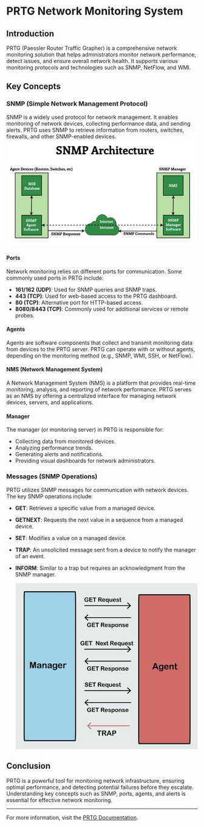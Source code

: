 # PRTG Network Monitoring System

## Introduction
PRTG (Paessler Router Traffic Grapher) is a comprehensive network monitoring solution that helps administrators monitor network performance, detect issues, and ensure overall network health. It supports various monitoring protocols and technologies such as SNMP, NetFlow, and WMI.

## Key Concepts

###  **SNMP (Simple Network Management Protocol)**
SNMP is a widely used protocol for network management. It enables monitoring of network devices, collecting performance data, and sending alerts. PRTG uses SNMP to retrieve information from routers, switches, firewalls, and other SNMP-enabled devices.
![hostonly](images/snmp.jpg)

####  **Ports**
Network monitoring relies on different ports for communication. Some commonly used ports in PRTG include:
- **161/162 (UDP)**: Used for SNMP queries and SNMP traps.
- **443 (TCP)**: Used for web-based access to the PRTG dashboard.
- **80 (TCP)**: Alternative port for HTTP-based access.
- **8080/8443 (TCP)**: Commonly used for additional services or remote probes.

####  **Agents**
Agents are software components that collect and transmit monitoring data from devices to the PRTG server. PRTG can operate with or without agents, depending on the monitoring method (e.g., SNMP, WMI, SSH, or NetFlow).

#### **NMS (Network Management System)**
A Network Management System (NMS) is a platform that provides real-time monitoring, analysis, and reporting of network performance. PRTG serves as an NMS by offering a centralized interface for managing network devices, servers, and applications.

#### **Manager**
The manager (or monitoring server) in PRTG is responsible for:
- Collecting data from monitored devices.
- Analyzing performance trends.
- Generating alerts and notifications.
- Providing visual dashboards for network administrators.

###  **Messages (SNMP Operations)**
PRTG utilizes SNMP messages for communication with network devices. The key SNMP operations include:
- **GET**: Retrieves a specific value from a managed device.
- **GETNEXT**: Requests the next value in a sequence from a managed device.
- **SET**: Modifies a value on a managed device.
- **TRAP**: An unsolicited message sent from a device to notify the manager of an event.
- **INFORM**: Similar to a trap but requires an acknowledgment from the SNMP manager.

  ![hostonly](images/messages.jpg)

## Conclusion
PRTG is a powerful tool for monitoring network infrastructure, ensuring optimal performance, and detecting potential failures before they escalate. Understanding key concepts such as SNMP, ports, agents, and alerts is essential for effective network monitoring.

---


For more information, visit the [PRTG Documentation](https://www.paessler.com/manuals/prtg).
